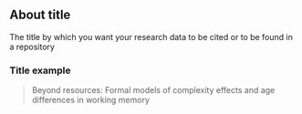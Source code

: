 ## About title

The title by which you want your research data to be cited or to be found in a repository

### Title example

> Beyond resources: Formal models of complexity effects and age differences in working memory

